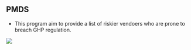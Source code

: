 ## PMDS

- This program aim to provide a list of riskier vendoers who are prone to breach GHP regulation.  

![](https://i.imgur.com/C5BdHwc.png)

